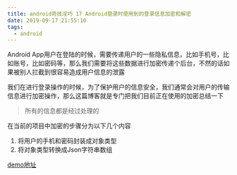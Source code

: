 ```yaml
---
title: android奇技淫巧 17 Android登录时使用到的登录信息加密和解密
date: 2019-09-17 21:55:10
tags:
  - android
---
```


Android App用户在登陆的时候，需要传递用户的一些隐私信息，比如手机号，比如账号，比如密码等，那么我们需要将这些数据进行加密传递个后台，不然的话如果被别人拦截到很容易造成用户信息的泄露

<!--more-->

我们在进行登录操作的时候，为了保护用户的信息安全，我们通常会对用户的传输信息进行加密操作，那么这篇博客就是专门把我们目前正在使用的加密总结一下

> 所有的信息都是经过处理的

在当前的项目中加密的步骤分为以下几个内容

1. 将用户的手机和密码封装成对象类型
2. 将对象类型转换成Json字符串数组

[demo地址](https://github.com/niupuyue/blog_demo_android/tree/master/LoginSecret)